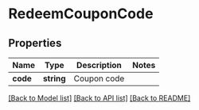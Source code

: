 # RedeemCouponCode

## Properties
Name | Type | Description | Notes
------------ | ------------- | ------------- | -------------
**code** | **string** | Coupon code | 

[[Back to Model list]](../README.md#documentation-for-models) [[Back to API list]](../README.md#documentation-for-api-endpoints) [[Back to README]](../README.md)


